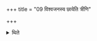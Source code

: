 +++
title = "09 विश्वजनस्य छायेति त्रीणि"

+++

<details><summary>थिते</summary>

विश्वजनस्य छायेति त्रीणि दक्षिणानि । इन्द्रस्य सदोऽसीति त्रीण्युत्तराणि ९
</details>
